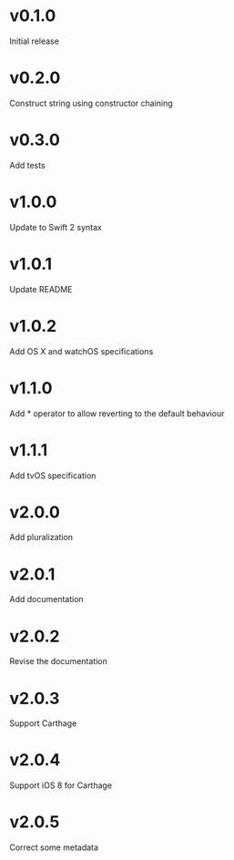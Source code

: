 # v0.1.0
Initial release

# v0.2.0
Construct string using constructor chaining

# v0.3.0
Add tests

# v1.0.0
Update to Swift 2 syntax

# v1.0.1
Update README

# v1.0.2
Add OS X and watchOS specifications

# v1.1.0
Add * operator to allow reverting to the default behaviour

# v1.1.1
Add tvOS specification

# v2.0.0
Add pluralization

# v2.0.1
Add documentation

# v2.0.2
Revise the documentation

# v2.0.3
Support Carthage

# v2.0.4
Support iOS 8 for Carthage

# v2.0.5
Correct some metadata
